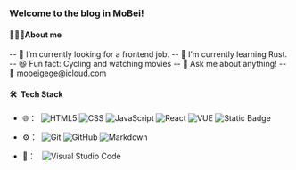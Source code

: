 ###   Welcome to the blog in MoBei!
#### 👨🏻‍💻About me
-- 🔭 I’m currently looking for a frontend job.
-- 🌱 I’m currently learning Rust.
-- 😆 Fun fact: Cycling and watching movies
-- 💬 Ask me about anything!
-- 📮 mobeigege@icloud.com
#### 🛠 &nbsp;Tech Stack
- 🌐： &nbsp;![HTML5](https://img.shields.io/badge/-HTML5-333333?style=flat&logo=HTML5) ![CSS](https://img.shields.io/badge/-CSS-333333?style=flat&logo=CSS3&logoColor=1572B6) ![JavaScript](https://img.shields.io/badge/-JavaScript-333333?style=flat&logo=javascript) ![React](https://img.shields.io/badge/-React-333333?style=flat&logo=react) ![VUE](https://img.shields.io/badge/-vue-%2342b883?logo=Vue) ![Static Badge](https://img.shields.io/badge/-node-%2333333?logo=node)

- ⚙️： &nbsp;![Git](https://img.shields.io/badge/-Git-333333?style=flat&logo=git) ![GitHub](https://img.shields.io/badge/-GitHub-333333?style=flat&logo=github) ![Markdown](https://img.shields.io/badge/-Markdown-333333?style=flat&logo=markdown)
- 🔧： &nbsp; ![Visual Studio Code](https://img.shields.io/badge/-Visual%20Studio%20Code-333333?style=flat&logo=visual-studio-code&logoColor=007ACC)